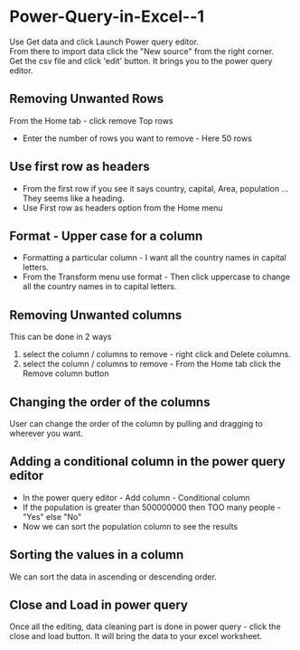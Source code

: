 # Power-Query-in-Excel--1

Use Get data and click Launch Power query editor.    
From there to import data click the "New source" from the right corner.    
Get the csv file and click 'edit' button. It brings you to the power query editor.

## Removing Unwanted Rows

From the Home tab - click remove Top rows
- Enter the number of rows you want to remove - Here 50 rows
## Use first row as headers
- From the first row if you see it says country, capital, Area, population ... They seems like a heading.
- Use First row as headers option from the Home menu
## Format - Upper case for a column
- Formatting a particular column - I want all the country names in capital letters.
- From the Transform menu use format - Then click uppercase to change all the country names in to capital letters.
## Removing Unwanted columns
  This can be done in 2 ways
  1. select the column / columns to remove - right click and Delete columns.
  2. select the column / columns to remove - From the Home tab click the Remove column button

## Changing the order of the columns
User can change the order of the column by pulling and dragging to wherever you want.

## Adding a conditional column in the power query editor
- In the power query editor - Add column - Conditional column
- If the population is greater than 500000000 then TOO many people - "Yes" else "No"
- Now we can sort the population column to see the results
## Sorting the values in a column
We can sort the data in ascending or descending order.
## Close and Load in power query
Once all the editing, data cleaning part is done in power query - click the close and load button. It will bring the data to your excel worksheet.

     
  
  
